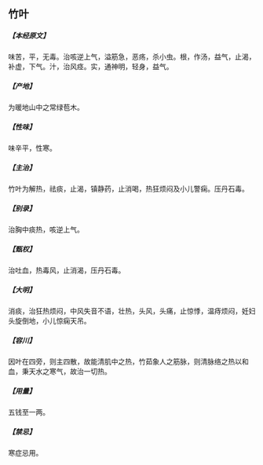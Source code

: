 ## 竹叶

##### 【本经原文】
味苦，平，无毒。治咳逆上气，溢筋急，恶疡，杀小虫。根，作汤，益气，止渴，补虚，下气。汁，治风痉。实，通神明，轻身，益气。
##### 【产地】
为暖地山中之常绿苞木。
##### 【性味】
味辛平，性寒。 
##### 【主治】
竹叶为解热，祛痰，止渴，镇静药，止消喝，热狂烦闷及小儿警痫。压丹石毒。
##### 【别录】
治胸中痰热，咳逆上气。
##### 【甄权】
治吐血，热毒风，止消渴，压丹石毒。 
##### 【大明】
消痰，治狂热烦闷，中风失音不语，壮热，头风，头痛，止惊悸，温痔烦闷，妊妇头旋倒地，小儿惊痫天吊。
##### 【容川】
因叶在四旁，则主四散，故能清肌中之热，竹茹象人之筋脉，则清脉络之热以和血，秉天水之寒气，故治一切热。
##### 【用量】
五钱至一两。
##### 【禁忌】
寒症忌用。
